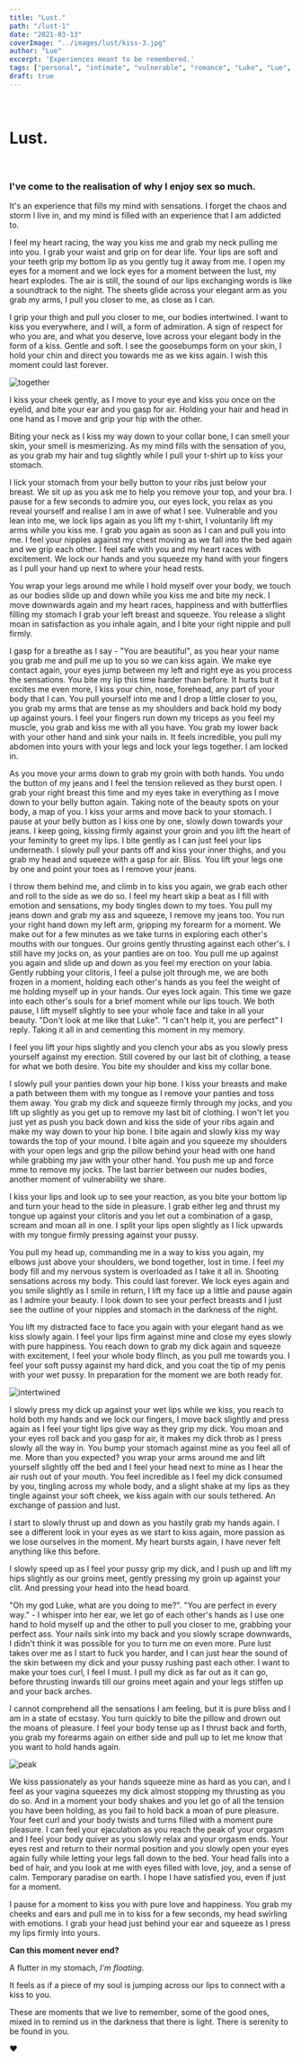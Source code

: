 ```yaml
---
title: "Lust."
path: "/lust-1"
date: "2021-03-13"
coverImage: "../images/lust/kiss-3.jpg"
author: "Lue"
excerpt: 'Experiences meant to be remembered.'
tags: ["personal", "intimate", "vulnerable", "romance", "Luke", "Lue", "love in another form?"]
draft: true
---
```


&nbsp;
# Lust.

&nbsp;

### I've come to the realisation of why I enjoy sex so much.

It's an experience that fills my mind with sensations. I forget the chaos and storm I live in, and my mind is filled with an experience that I am addicted to.

I feel my heart racing, the way you kiss me and grab my neck pulling me into you. I grab your waist and grip on for dear life. Your lips are soft and your teeth grip my bottom lip as you gently tug it away from me. I open my eyes for a moment and we lock eyes for a moment between the lust, my heart explodes. The air is still, the sound of our lips exchanging words is like a soundtrack to the night. The sheets glide across your elegant arm as you grab my arms, I pull you closer to me, as close as I can.

I grip your thigh and pull you closer to me, our bodies intertwined. I want to kiss you everywhere, and I will, a form of admiration. A sign of respect for who you are, and what you deserve, love across your elegant body in the form of a kiss. Gentle and soft. I see the goosebumps form on your skin, I hold your chin and direct you towards me as we kiss again. I wish this moment could last forever.

![together](../images/lust/together.jpg)

I kiss your cheek gently, as I move to your eye and kiss you once on the eyelid, and bite your ear and you gasp for air. Holding your hair and head in one hand as I move and grip your hip with the other.

Biting your neck as I kiss my way down to your collar bone, I can smell your skin, your smell is mesmerizing. As my mind fills with the sensation of you, as you grab my hair and tug slightly while I pull your t-shirt up to kiss your stomach.

I lick your stomach from your belly button to your ribs just below your breast. We sit up as you ask me to help you remove your top, and your bra. I pause for a few seconds to admire you, our eyes lock, you relax as you reveal yourself and realise I am in awe of what I see. Vulnerable and you lean into me, we lock lips again as you lift my t-shirt, I voluntarily lift my arms while you kiss me. I grab you again as soon as I can and pull you into me. I feel your nipples against my chest moving as we fall into the bed again and we grip each other. I feel safe with you and my heart races with excitement. We lock our hands and you squeeze my hand with your fingers as I pull your hand up next to where your head rests.

You wrap your legs around me while I hold myself over your body, we touch as our bodies slide up and down while you kiss me and bite my neck. I move downwards again and my heart races, happiness and with butterflies filling my stomach I grab your left breast and squeeze. You release a slight moan in satisfaction as you inhale again, and I bite your right nipple and pull firmly. 

I gasp for a breathe as I say - "You are beautiful", as you hear your name you grab me and pull me up to you so we can kiss again. We make eye contact again, your eyes jump between my left and right eye as you process the sensations. You bite my lip this time harder than before. It hurts but it excites me even more, I kiss your chin, nose, forehead, any part of your body that I can. You pull yourself into me and I drop a little closer to you, you grab my arms that are tense as my shoulders and back hold my body up against yours. I feel your fingers run down my triceps as you feel my muscle, you grab and kiss me with all you have. You grab my lower back with your other hand and sink your nails in. It feels incredible, you pull my abdomen into yours with your legs and lock your legs together. I am locked in.

As you move your arms down to grab my groin with both hands. You undo the button of my jeans and I feel the tension relieved as they burst open. I grab your right breast this time and my eyes take in everything as I move down to your belly button again. Taking note of the beauty spots on your body, a map of you. I kiss your arms and move back to your stomach. I pause at your belly button as I kiss one by one, slowly down towards your jeans. I keep going, kissing firmly against your groin and you lift the heart of your feminity to greet my lips. I bite gently as I can just feel your lips underneath. I slowly pull your pants off and kiss your inner thighs, and you grab my head and squeeze with a gasp for air. Bliss. You lift your legs one by one and point your toes as I remove your jeans. 

I throw them behind me, and climb in to kiss you again, we grab each other and roll to the side as we do so. I feel my heart skip a beat as I fill with emotion and sensations, my body tingles down to my toes. You pull my jeans down and grab my ass and squeeze, I remove my jeans too. You run your right hand down my left arm, gripping my forearm for a moment. We make out for a few minutes as we take turns in exploring each other's mouths with our tongues. Our groins gently thrusting against each other's. I still have my jocks on, as your panties are on too. You pull me up against you again and slide up and down as you feel my erection on your labia. Gently rubbing your clitoris, I feel a pulse jolt through me, we are both frozen in a moment, holding each other's hands as you feel the weight of me holding myself up in your hands. Our eyes lock again. This time we gaze into each other's souls for a brief moment while our lips touch. We both pause, I lift myself slightly to see your whole face and take in all your beauty. "Don't look at me like that Luke". "I can't help it, you are perfect" I reply. Taking it all in and cementing this moment in my memory.

I feel you lift your hips slightly and you clench your abs as you slowly press yourself against my erection. Still covered by our last bit of clothing, a tease for what we both desire. You bite my shoulder and kiss my collar bone.

I slowly pull your panties down your hip bone. I kiss your breasts and make a path between them with my tongue as I remove your panties and toss them away. You grab my dick and squeeze firmly through my jocks, and you lift up slightly as you get up to remove my last bit of clothing. I won't let you just yet as push you back down and kiss the side of your ribs again and make my way down to your hip bone. I bite again and slowly kiss my way towards the top of your mound. I bite again and you squeeze my shoulders with your open legs and grip the pillow behind your head with one hand while grabbing my jaw with your other hand. You push me up and force mme to remove my jocks. The last barrier between our nudes bodies, another moment of vulnerability we share.

I kiss your lips and look up to see your reaction, as you bite your bottom lip and turn your head to the side in pleasure. I grab either leg and thrust my tongue up against your clitoris and you let out a combination of a gasp, scream and moan all in one.  I split your lips open slightly as I lick upwards with my tongue firmly pressing against your pussy.

You pull my head up, commanding me in a way to kiss you again, my elbows just above your shoulders, we bond together, lost in time. I feel my body fill and my nervous system is overloaded as I take it all in. Shooting sensations across my body. This could last forever. We lock eyes again and you smile slightly as I smile in return, I lift my face up a little and pause again as I admire your beauty. I look down to see your perfect breasts and I just see the outline of your nipples and stomach in the darkness of the night.

You lift my distracted face to face you again with your elegant hand as we kiss slowly again. I feel your lips firm against mine and close my eyes slowly with pure happiness. You reach down to grab my dick again and squeeze with excitement, I feel your whole body flinch, as you pull me towards you. I feel your soft pussy against my hard dick, and you coat the tip of my penis with your wet pussy. In preparation for the moment we are both ready for.

![intertwined](../images/lust/intertwined.jpg)

I slowly press my dick up against your wet lips while we kiss, you reach to hold both my hands and we lock our fingers, I move back slightly and press again as I feel your tight lips give way as they grip my dick. You moan and your eyes roll back and you gasp for air, it makes my dick throb as I press slowly all the way in. You bump your stomach against mine as you feel all of me. More than you expected? you wrap your arms around me and lift yourself slightly off the bed and I feel your head next to mine as I hear the air rush out of your mouth. You feel incredible as I feel my dick consumed by you, tingling across my whole body, and a slight shake at my lips as they tingle against your soft cheek, we kiss again with our souls tethered. An exchange of passion and lust.

I start to slowly thrust up and down as you hastily grab my hands again. I see a different look in your eyes as we start to kiss again, more passion as we lose ourselves in the moment. My heart bursts again, I have never felt anything like this before.

I slowly speed up as I feel your pussy grip my dick, and I push up and lift my hips slightly as our groins meet, gently pressing my groin up against your clit. And pressing your head into the head board.

"Oh my god Luke, what are you doing to me?". "You are perfect in every way." - I whisper into her ear, we let go of each other's hands as I use one hand to hold myself up and the other to pull you closer to me, grabbing your perfect ass. Your nails sink into my back and you slowly scrape downwards, I didn't think it was possible for you to turn me on even more. Pure lust takes over me as I start to fuck you harder, and I can just hear the sound of the skin between my dick and your pussy rushing past each other. I want to make your toes curl, I feel I must. I pull my dick as far out as it can go, before thrusting inwards till our groins meet again and your legs stiffen up and your back arches.

I cannot comprehend all the sensations I am feeling, but it is pure bliss and I am in a state of ecstasy. You turn quickly to bite the pillow and drown out the moans of pleasure. I feel your body tense up as I thrust back and forth, you grab my forearms again on either side and pull up to let me know that you want to hold hands again.

![peak](../images/lust/peak.jpg)

We kiss passionately as your hands squeeze mine as hard as you can, and I feel as your vagina squeezes my dick almost stopping my thrusting as you do so. And in a moment your body shakes and you let go of all the tension you have been holding, as you fail to hold back a moan of pure pleasure. Your feet curl and your body twists and turns filled with a moment pure pleasure. I can feel your ejaculation as you reach the peak of your orgasm and I feel your body quiver as you slowly relax and your orgasm ends. Your eyes rest and return to their normal position and you slowly open your eyes again fully while letting your legs fall down to the bed. Your head falls into a bed of hair, and you look at me with eyes filled with love, joy, and a sense of calm. Temporary paradise on earth. I hope I have satisfied you, even if just for a moment.

I pause for a moment to kiss you with pure love and happiness. You grab my cheeks and ears and pull me in to kiss for a few seconds, my head swirling with emotions. I grab your head just behind your ear and squeeze as I press my lips firmly into yours.

**Can this moment never end?**

A flutter in my stomach, <span style="text-shadow: 0px 2px 3px rgb(255, 255, 255, 0.7);">*I'm floating*</span>. 

It feels as if a piece of my soul is jumping across our lips to connect with a kiss to you.

These are moments that we live to remember, some of the good ones, mixed in to remind us in the darkness that there is light. There is serenity to be found in you.

❤️